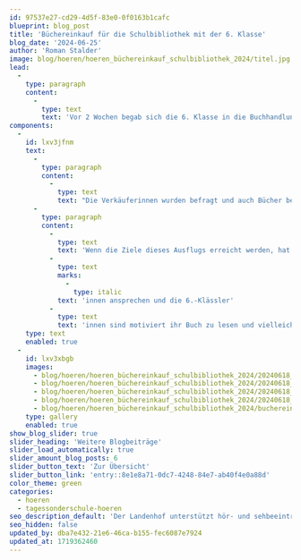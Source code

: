 ```yaml
---
id: 97537e27-cd29-4d5f-83e0-0f0163b1cafc
blueprint: blog_post
title: 'Büchereinkauf für die Schulbibliothek mit der 6. Klasse'
blog_date: '2024-06-25'
author: 'Roman Stalder'
image: blog/hoeren/hoeren_büchereinkauf_schulbibliothek_2024/titel.jpg
lead:
  -
    type: paragraph
    content:
      -
        type: text
        text: 'Vor 2 Wochen begab sich die 6. Klasse in die Buchhandlung am Aarauer Bahnhof. Alle Schüler*innen durften stöbern und blättern, schauen und Klappentexte lesen, um schliesslich ein Buch auszuwählen.'
components:
  -
    id: lxv3jfnm
    text:
      -
        type: paragraph
        content:
          -
            type: text
            text: "Die Verkäuferinnen wurden befragt und auch Bücher bestellt, die nicht am Lager waren. Manche wussten genau, welches Thema sie interessiert. Die gewählten Bücher wurden von der Schulbibliothek gekauft und können dort ausgeliehen werden. Zuerst aber dürfen die Schüler*innen ihr ausgewähltes Buch lesen.\_"
      -
        type: paragraph
        content:
          -
            type: text
            text: 'Wenn die Ziele dieses Ausflugs erreicht werden, hat die Bibliothek neue Bücher, die viele Schüler'
          -
            type: text
            marks:
              -
                type: italic
            text: 'innen ansprechen und die 6.-Klässler'
          -
            type: text
            text: 'innen sind motiviert ihr Buch zu lesen und vielleicht gar den Zauber eines guten Buchs zu entdecken.'
    type: text
    enabled: true
  -
    id: lxv3xbgb
    images:
      - blog/hoeren/hoeren_büchereinkauf_schulbibliothek_2024/20240618_084845.jpg
      - blog/hoeren/hoeren_büchereinkauf_schulbibliothek_2024/20240618_084916.jpg
      - blog/hoeren/hoeren_büchereinkauf_schulbibliothek_2024/20240618_085013.jpg
      - blog/hoeren/hoeren_büchereinkauf_schulbibliothek_2024/20240618_085130.jpg
      - blog/hoeren/hoeren_büchereinkauf_schulbibliothek_2024/buchereinkauf-24.jpg
    type: gallery
    enabled: true
show_blog_slider: true
slider_heading: 'Weitere Blogbeiträge'
slider_load_automatically: true
slider_amount_blog_posts: 6
slider_button_text: 'Zur Übersicht'
slider_button_link: 'entry::8e1e8a71-0dc7-4248-84e7-ab40f4e0a88d'
color_theme: green
categories:
  - hoeren
  - tagessonderschule-hoeren
seo_description_default: 'Der Landenhof unterstützt hör- und sehbeeinträchtigte Kinder & Jugendliche in ihrem selbstbestimmten Leben durch Förderung ihrer Fähigkeiten & Entwicklung'
seo_hidden: false
updated_by: dba7e432-21e6-46ca-b155-fec6087e7924
updated_at: 1719362460
---
```

